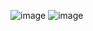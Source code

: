 ![image](https://github.com/user-attachments/assets/aa698ef1-add0-4e5c-ad89-e95c672751c9)
![image](https://github.com/user-attachments/assets/ebe7dace-d367-460b-8e02-689784d57327)
